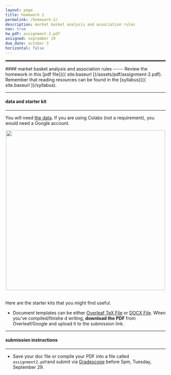 ```yaml
---
layout: page
title: homework 2
permalink: /homework-2/
description: market basket analysis and association rules
nav: true
hw_pdf: assignment-2.pdf
assigned: september 19
due_date: october 3
horizontal: false
---
```


<hr style="border:2px solid gray">
#### market basket analysis and association rules
-----
Review the homework in this [pdf file]({{ site.baseurl }}/assets/pdf/assignment-2.pdf). Remember that reading resources can be found in the [syllabus]({{ site.baseurl }}/syllabus).

-----
#### data and starter kit
-----

You will need [the data](https://course.ccs.neu.edu/cs6220/fall2023/homework-3/). If you are using Colabs (not a requirement), you would need a Google account.

<center>
<img 
  src="https://nedevelopment.com/sites/default/files/Westgate-Market_Basket_hero.png"
  width="500" height="auto">
</center>
<br>

Here are the starter kits that you might find useful.

* Document templates can be either [Overleaf TeX File](https://www.overleaf.com/read/gbwryydmdjhv) or [DOCX File](https://docs.google.com/document/d/1Q8fpJo-gF_L0_TwUdw5E7x7faOAStK4n). When you've compiled/finishe
d writing, **download the PDF** from Overleaf/Google and upload it to the submission link. 

-----
#### submission instructions
-----

* Save your doc file or compile your PDF into a file called `assignment2.pdf`and submit via  [Gradescope](https://www.gradescope.com/courses/583114) before 5pm, Tuesday, September 29.


<!--
<br><br><br>
<hr style="border:2px solid gray">
#### project checkpoint
-----

Each week, there will be a checkpoint for your project so that you are on track to turn in the project at the end of the semester. This week

* start thinking about what types of topics you're interested in researching. Write a three of them down and explain what interests you about them.
-->
